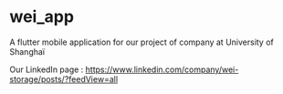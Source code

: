 # wei_app

A flutter mobile application for our project of company at University of Shanghaï

Our LinkedIn page : https://www.linkedin.com/company/wei-storage/posts/?feedView=all
